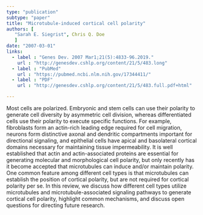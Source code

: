```yaml
---
type: "publication"
subtype: "paper"
title: "Microtubule-induced cortical cell polarity"
authors: [
   "Sarah E. Siegrist", Chris Q. Doe
   ]
date: "2007-03-01"
links:
  - label : "Genes Dev. 2007 Mar1;21(5):4833-96.2019."
    url : "http://genesdev.cshlp.org/content/21/5/483.long"
  - label : "PubMed"
    url : "https://pubmed.ncbi.nlm.nih.gov/17344411/"
  - label : "PDF"
    url : "http://genesdev.cshlp.org/content/21/5/483.full.pdf+html"

---
```

Most cells are polarized. Embryonic and stem cells can use their polarity to generate cell diversity by asymmetric cell division, whereas differentiated cells use their polarity to execute specific functions. For example, fibroblasts form an actin-rich leading edge required for cell migration, neurons form distinctive axonal and dendritic compartments important for directional signaling, and epithelial cells have apical and basolateral cortical domains necessary for maintaining tissue impermeability. It is well established that actin and actin-associated proteins are essential for generating molecular and morphological cell polarity, but only recently has it become accepted that microtubules can induce and/or maintain polarity. One common feature among different cell types is that microtubules can establish the position of cortical polarity, but are not required for cortical polarity per se. In this review, we discuss how different cell types utilize microtubules and microtubule-associated signaling pathways to generate cortical cell polarity, highlight common mechanisms, and discuss open questions for directing future research.